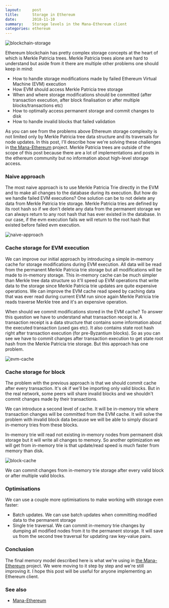 ```yaml
---
layout:     post
title:      Storage in Ethereum
date:       2018-11-10
summary:    Storage levels in the Mana-Ethereum client
categories: ethereum
---
```


![blockchain-storage](https://i.imgur.com/zUwpkeN.jpg)

Ethereum blockchain has pretty complex storage concepts at the heart of which is Merkle Patricia trees. Merkle Patricia trees alone are hard to understand but aside from it there are multiple other problems one should keep in mind:

- How to handle storage modifications made by failed Ethereum Virtual Machine (EVM) execution
- How EVM should access Merkle Patricia tree storage
- When and where storage modifications should be committed (after transaction execution, after block finalisation or after multiple blocks/transactions etc)
- How to optimally access permanent storage and commit changes to disk
- How to handle invalid blocks that failed validation

As you can see from the problems above Ethereum storage complexity is not limited only by Merkle Patricia tree data structure and its traversals for node updates. In this post, I'll describe how we're solving these challenges in [the Mana-Ethereum](https://github.com/mana-ethereum/mana) project. Merkle Patricia trees are outside of the scope of this post because there are a lot of implementations and posts in the ethereum community but no information about high-level storage access.

### Naive approach

The most naive approach is to use Merkle Patricia Trie directly in the EVM and to make all changes to the database during its execution. But how do we handle failed EVM executions? One solution can be to not delete any data from Merkle Patricia trie storage. Merkle Patricia tries are defined by its root hash so if we don't delete any data from the permanent storage we can always return to any root hash that has ever existed in the database. In our case, if the evm execution fails we will return to the root hash that existed before failed evm execution.

![naive-approach](https://i.imgur.com/i9DlvN8.png)

### Cache storage for EVM execution

We can improve our initial approach by introducing a simple in-memory cache for storage modifications during EVM execution. All data will be read from the permanent Merkle Patricia trie storage but all modifications will be made to in-memory storage. This in-memory cache can be much simpler than Merkle tree data structure so it'll speed up EVM operations that write data to the storage since Merkle Patricia trie updates are quite expensive operations. We can improve the EVM cache read speed by caching data that was ever read during current EVM run since again Merkle Patricia trie reads traverse Merkle tree and it's an expensive operation.

When should we commit modifications stored in the EVM cache? To answer this question we have to understand what transaction receipt is. A transaction receipt is a data structure that contains some information about the executed transaction (used gas etc). It also contains state root hash right after transaction execution (for pre-Byzantium blocks). So as you can see we have to commit changes after transaction execution to get state root hash from the Merkle Patricia trie storage. But this approach has one problem.

![evm-cache](https://i.imgur.com/ZIFq2NB.png)

### Cache storage for block

The problem with the previous approach is that we should commit cache after every transaction. It's ok if we'll be importing only valid blocks. But in the real network, some peers will share invalid blocks and we shouldn't commit changes made by their transactions.

We can introduce a second level of cache. It will be in-memory trie where transaction changes will be committed from the EVM cache. It will solve the problem with invalid block data because we will be able to simply discard in-memory tries from these blocks.

In-memory trie will read not existing in-memory nodes from permanent disk storage but it will write all changes to memory. So another optimization we will get from in-memory trie is that update/read speed is much faster from memory than disk.

![block-cache](https://i.imgur.com/w9w0yhQ.jpg)

We can commit changes from in-memory trie storage after every valid block or after multiple valid blocks.

### Optimisations

We can use a couple more optimisations to make working with storage even faster:

- Batch updates. We can use batch updates when committing modified data to the permanent storage
- Single trie traversal. We can commit in-memory trie changes by dumping all modified nodes from it to the permanent storage. It will save us from the second tree traversal for updating raw key-value pairs.

### Conclusion

The final memory model described here is what we're using in [the Mana-Ethereum](https://github.com/mana-ethereum/mana) project. We were moving to it step by step and we're still improving it. I hope this post will be useful for anyone implementing an Ethereum client.

### See also

- [Mana-Ethereum](https://github.com/mana-ethereum/mana)
